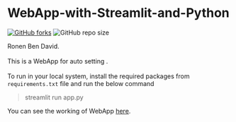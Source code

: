 # WebApp-with-Streamlit-and-Python

[![GitHub forks](https://img.shields.io/github/forks/pcsingh/ML-WebApp-with-Streamlit-and-Python.svg?logo=github&color=teal)](https://github.com/pcsingh/ML-WebApp-with-Streamlit-and-Python/network/members) ![GitHub repo size](https://img.shields.io/github/repo-size/pcsingh/ML-WebApp-with-Streamlit-and-Python?logo=github)

Ronen Ben David.
</br>
</br>
This is a WebApp for auto setting .
</br>
</br>
To run in your local system, install the required packages from `requirements.txt` file and run the below command

>streamlit run app.py

You can see the working of WebApp [here](https://ml-in-webapp.herokuapp.com/).
